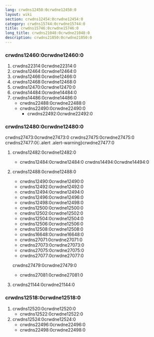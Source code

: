 ```yaml
---
lang: crwdns12450:0crwdne12450:0
layout: wiki
section: crwdns12454:0crwdne12454:0
category: crwdns15744:0crwdne15744:0
title: crwdns15746:0crwdne15746:0
long_title: crwdns21048:0crwdne21048:0
description: crwdns21050:0crwdne21050:0
---
```


### crwdns12460:0crwdne12460:0
1. crwdns22314:0crwdne22314:0
1. crwdns12464:0crwdne12464:0
1. crwdns12466:0crwdne12466:0
1. crwdns12468:0crwdne12468:0
1. crwdns12470:0crwdne12470:0
1. crwdns14484:0crwdne14484:0
1. crwdns14486:0crwdne14486:0
   - crwdns22488:0crwdne22488:0
   - crwdns22490:0crwdne22490:0
      - crwdns22492:0crwdne22492:0

### crwdns12480:0crwdne12480:0

crwdns27473:0crwdne27473:0 crwdns27475:0crwdne27475:0
crwdns27477:0{:.alert .alert-warning}crwdne27477:0

1. crwdns12482:0crwdne12482:0
   - crwdns12484:0crwdne12484:0 crwdns14494:0crwdne14494:0

1. crwdns12488:0crwdne12488:0
   - crwdns12490:0crwdne12490:0
   - crwdns12492:0crwdne12492:0
   - crwdns12494:0crwdne12494:0
   - crwdns12496:0crwdne12496:0
   - crwdns12498:0crwdne12498:0
   - crwdns12500:0crwdne12500:0
   - crwdns12502:0crwdne12502:0
   - crwdns12504:0crwdne12504:0
   - crwdns12506:0crwdne12506:0
   - crwdns12508:0crwdne12508:0
   - crwdns16648:0crwdne16648:0
   - crwdns27071:0crwdne27071:0
   - crwdns27073:0crwdne27073:0
   - crwdns27075:0crwdne27075:0
   - crwdns27077:0crwdne27077:0

   crwdns27479:0crwdne27479:0
      - crwdns27081:0crwdne27081:0
1. crwdns21144:0crwdne21144:0

### crwdns12518:0crwdne12518:0
1. crwdns12520:0crwdne12520:0
   - crwdns12522:0crwdne12522:0
1. crwdns12524:0crwdne12524:0
   - crwdns22496:0crwdne22496:0
   - crwdns22498:0crwdne22498:0
